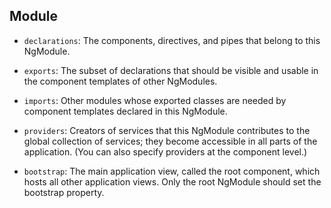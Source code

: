 ## Module

- `declarations`: The components, directives, and pipes that belong to this NgModule.

- `exports`: The subset of declarations that should be visible and usable in the component templates of other NgModules.

- `imports`: Other modules whose exported classes are needed by component templates declared in this NgModule.

- `providers`: Creators of services that this NgModule contributes to the global collection of services; they become accessible in all parts of the application. (You can also specify providers at the component level.)

- `bootstrap`: The main application view, called the root component, which hosts all other application views. Only the root NgModule should set the bootstrap property.
